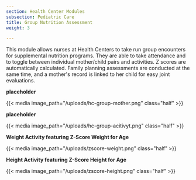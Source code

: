 ```yaml
---
section: Health Center Modules
subsection: Pediatric Care
title: Group Nutrition Assessment
weight: 3

---
```

This module allows nurses at Health Centers to take run group encounters for supplemental nutrition programs. They are able to take attendance and to toggle between individual mother/child pairs and activities. Z scores are automatically calculated. Family planning assessments are conducted at the same time, and a mother's record is linked to her child for easy joint evaluations.

**placeholder**

{{< media image_path="/uploads/hc-group-mother.png" class="half" >}}

**placeholder**

{{< media image_path="/uploads/hc-group-acitivyt.png" class="half" >}}

**Weight Activity featuring Z-Score Weight for Age**

{{< media image_path="/uploads/zscore-weight.png" class="half" >}}

**Height Activity featuring Z-Score Height for Age**

{{< media image_path="/uploads/zscore-height.png" class="half" >}}